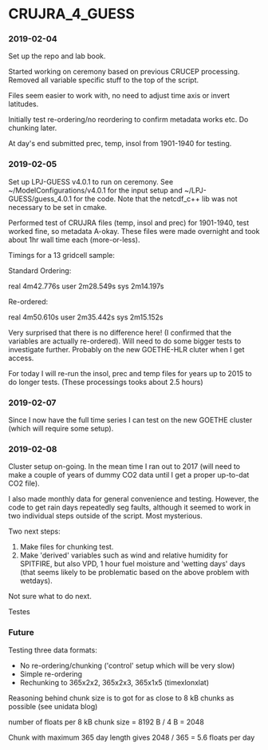 # CRUJRA_4_GUESS

### 2019-02-04

Set up the repo and lab book.

Started working on ceremony based on previous CRUCEP processing.  Removed all variable specific stuff to the top of the script.

Files seem easier to work with, no need to adjust time axis or invert latitudes.

Initially test re-ordering/no reordering to confirm metadata works etc.  Do chunking later.

At day's end submitted prec, temp, insol from 1901-1940 for testing.


### 2019-02-05

Set up LPJ-GUESS v4.0.1 to run on ceremony.  See ~/ModelConfigurations/v4.0.1 for the input setup and ~/LPJ-GUESS/guess_4.0.1 for the code.  Note that the netcdf_c++ lib was not necessary to be set in cmake.

Performed test of CRUJRA files (temp, insol and prec) for 1901-1940, test worked fine, so metadata A-okay.  These files were made overnight and took about 1hr wall time each (more-or-less).

Timings for a 13 gridcell sample: 

Standard Ordering:

real	 4m42.776s
user	 2m28.549s
sys	 2m14.197s

Re-ordered:

real	4m50.610s
user	2m35.442s
sys	2m15.152s

Very surprised that there is no difference here!  (I confirmed that the variables are actually re-ordered).  Will need to do some bigger tests to investigate further.  Probably on the new GOETHE-HLR cluter when I get access.

For today I will re-run the insol, prec and temp files for years up to 2015 to do longer tests.  (These processings tooks about 2.5 hours) 

### 2019-02-07

Since I now have the full time series I can test on the new GOETHE cluster (which will require some setup).

### 2019-02-08

Cluster setup on-going.  In the mean time I ran out to 2017 (will need to make a couple of years of dummy CO2 data until I get a proper up-to-dat CO2 file).

I also made monthly data for general convenience and testing.  However, the code to get rain days repeatedly seg faults, although it seemed to work in two individual steps outside of the script.  Most mysterious.

Two next steps:

1. Make files for chunking test.
2. Make 'derived' variables such as wind and relative humidity for SPITFIRE, but also VPD, 1 hour fuel moisture and 'wetting days' days (that seems likely to be problematic based on the above problem with wetdays).

Not sure what to do next.

Testes

### Future

Testing three data formats:

* No re-ordering/chunking ('control' setup which will be very slow)
* Simple re-ordering
* Rechunking to 365x2x2, 365x2x3, 365x1x5 (timexlonxlat)

Reasoning behind chunk size is to got for as close to 8 kB chunks as possible (see unidata blog)

number of floats per 8 kB chunk size = 8192 B / 4 B = 2048

Chunk with maximum 365 day length gives 2048 / 365 = 5.6 floats per day

